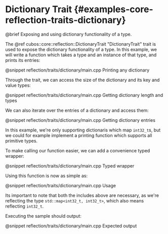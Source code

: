 # Dictionary Trait {#examples-core-reflection-traits-dictionary}

@brief Exposing and using dictionary functionality of a type.

The @ref cubos::core::reflection::DictionaryTrait "DictionaryTrait" trait is
used to expose the dictionary functionality of a type. In this example, we will
write a function which takes a type and an instance of that type, and prints
its entries:

@snippet reflection/traits/dictionary/main.cpp Printing any dictionary

Through the trait, we can access the size of the dictionary and its key and
value types:

@snippet reflection/traits/dictionary/main.cpp Getting dictionary length and types

We can also iterate over the entries of a dictionary and access them:

@snippet reflection/traits/dictionary/main.cpp Getting dictionary entries

In this example, we're only supporting dictionaris which map `int32_t`s, but we
could for example implement a printing function which supports all primitive
types.

To make calling our function easier, we can add a convenience typed wrapper:

@snippet reflection/traits/dictionary/main.cpp Typed wrapper

Using this function is now as simple as:

@snippet reflection/traits/dictionary/main.cpp Usage

Its important to note that both the includes above are necessary, as we're
reflecting the type `std::map<int32_t, int32_t>`, which also means reflecting
`int32_t`.

Executing the sample should output:

@snippet reflection/traits/dictionary/main.cpp Expected output
